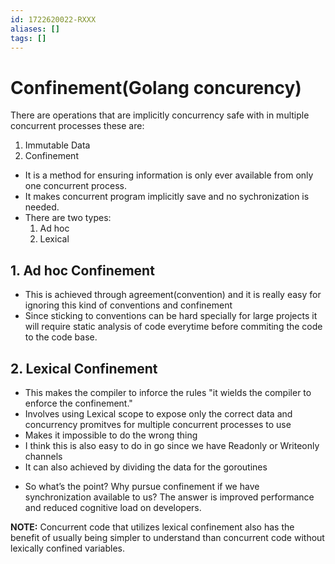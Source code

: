 ```yaml
---
id: 1722620022-RXXX
aliases: []
tags: []
---
```


# Confinement(Golang concurency)

There are operations that are implicitly concurrency safe with in multiple concurrent processes these are:

1. Immutable Data
2. Confinement


- It is a method for ensuring information is only ever available from only one concurrent process.
- It makes concurrent program implicitly save and no sychronization is needed.
- There are two types:
  1. Ad hoc
  2. Lexical

## 1. Ad hoc Confinement

- This is achieved through agreement(convention) and it is really easy for ignoring this kind of conventions and confinement
- Since sticking to conventions can be hard specially for large projects it will require static analysis of code everytime before commiting the code to the code base.

## 2. Lexical Confinement

- This makes the compiler to inforce the rules "it wields the compiler to
  enforce the confinement."
- Involves using Lexical scope to expose only the correct data and concurrency promitves for multiple concurrent processes to use
- Makes it impossible to do the wrong thing
- I think this is also easy to do in go since we have Readonly or Writeonly channels
- It can also achieved by dividing the data for the goroutines

* So what’s the point? Why pursue confinement if we have synchronization available to us? The answer is improved performance and reduced cognitive load on developers.

**NOTE:** Concurrent code that utilizes lexical confinement also has the benefit of usually being simpler to understand than concurrent code without lexically confined variables.
